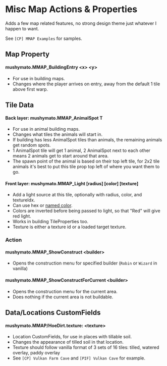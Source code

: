 # Misc Map Actions & Properties

Adds a few map related features, no strong design theme just whatever I happen to want.

See `[CP] MMAP Examples` for samples.

## Map Property

#### mushymato.MMAP_BuildingEntry \<x\> \<y\>

- For use in building maps.
- Changes where the player arrives on entry, away from the default 1 tile above first warp.

## Tile Data

#### Back layer: mushymato.MMAP_AnimalSpot T

- For use in animal building maps.
- Changes what tiles the animals will start in.
- If building has less AnimalSpot tiles than animals, the remaining animals get random spots.
- 1 AnimalSpot tile will get 1 animal, 2 AnimalSpot next to each other means 2 animals get to start around that area.
- The spawn point of the animal is based on their top left tile, for 2x2 tile animals it's best to put this tile prop top left of where you want them to go.

#### Front layer: mushymato.MMAP_Light [radius] [color] [texture]

- Add a light source at this tile, optionally with radius, color, and textureIdx.
- Can use hex or [named color](https://docs.monogame.net/api/Microsoft.Xna.Framework.Color.html).
- Colors are inverted before being passed to light, so that "Red" will give red light.
- Works in building TileProperties too.
- Texture is either a texture id or a loaded target texture.

### Action

#### mushymato.MMAP_ShowConstruct \<builder\>

- Opens the construction menu for specified builder (`Robin` or `Wizard` in vanilla)

#### mushymato.MMAP_ShowConstructForCurrent \<builder\>

- Opens the construction menu for the current area.
- Does nothing if the current area is not buildable.

## Data/Locations CustomFields

#### mushymato.MMAP/HoeDirt.texture: \<texture\>

- Location CustomFields, for use in places with tillable soil.
- Changes the appearance of tilled soil in that location.
- Texture should follow vanilla format of 3 sets of 16 tiles: tilled, watered overlay, paddy overlay
- See `[CP] Vulkan Farm Cave` and `[PIF] Vulkan Cave` for example.
